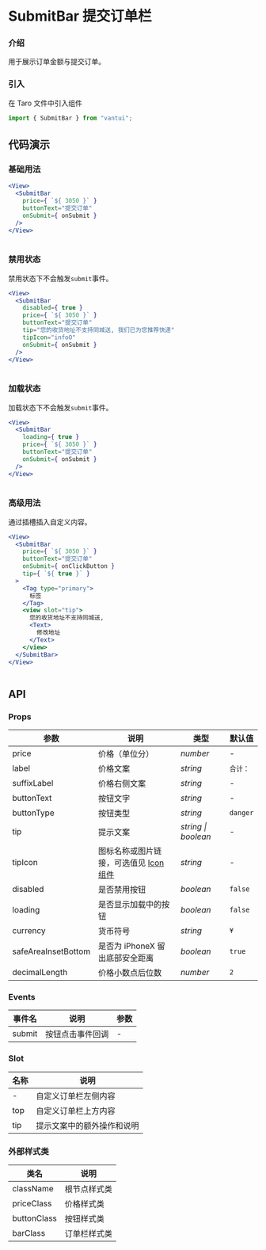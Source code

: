 # SubmitBar 提交订单栏

### 介绍

用于展示订单金额与提交订单。

### 引入

在 Taro 文件中引入组件

```js
import { SubmitBar } from "vantui"; 
```

## 代码演示

### 基础用法

```jsx
<View>
  <SubmitBar
    price={ `${ 3050 }` }
    buttonText="提交订单"
    onSubmit={ onSubmit }
  />
</View>
 
```

### 禁用状态

禁用状态下不会触发`submit`事件。

```jsx
<View>
  <SubmitBar
    disabled={ true }
    price={ `${ 3050 }` }
    buttonText="提交订单"
    tip="您的收货地址不支持同城送, 我们已为您推荐快递"
    tipIcon="infoO"
    onSubmit={ onSubmit }
  />
</View>
 
```

### 加载状态

加载状态下不会触发`submit`事件。

```jsx
<View>
  <SubmitBar
    loading={ true }
    price={ `${ 3050 }` }
    buttonText="提交订单"
    onSubmit={ onSubmit }
  />
</View>
 
```

### 高级用法

通过插槽插入自定义内容。

```jsx
<View>
  <SubmitBar
    price={ `${ 3050 }` }
    buttonText="提交订单"
    onSubmit={ onClickButton }
    tip={ `${ true }` }
  >
    <Tag type="primary">
      标签
    </Tag>
    <view slot="tip">
      您的收货地址不支持同城送,
      <Text>
        修改地址
      </Text>
    </view>
  </SubmitBar>
</View>
 
```

## API

### Props

| 参数 | 说明 | 类型 | 默认值 |
| --- | --- | --- | --- |
| price | 价格（单位分） | _number_ | - |
| label | 价格文案 | _string_ | `合计：` |
| suffixLabel | 价格右侧文案 | _string_ | - |
| buttonText | 按钮文字 | _string_ | - |
| buttonType | 按钮类型 | _string_ | `danger` |
| tip | 提示文案 | _string \| boolean_ | - |
| tipIcon | 图标名称或图片链接，可选值见 [Icon 组件](#/icon) | _string_ | - |
| disabled | 是否禁用按钮 | _boolean_ | `false` |
| loading | 是否显示加载中的按钮 | _boolean_ | `false` |
| currency | 货币符号 | _string_ | `¥` |
| safeAreaInsetBottom | 是否为 iPhoneX 留出底部安全距离 | _boolean_ | `true` |
| decimalLength | 价格小数点后位数 | _number_ | `2` |

### Events

| 事件名 | 说明             | 参数 |
| ------ | ---------------- | ---- |
| submit | 按钮点击事件回调 | -    |

### Slot

| 名称 | 说明                       |
| ---- | -------------------------- |
| -    | 自定义订单栏左侧内容       |
| top  | 自定义订单栏上方内容       |
| tip  | 提示文案中的额外操作和说明 |

### 外部样式类

| 类名         | 说明         |
| ------------ | ------------ |
| className | 根节点样式类 |
| priceClass  | 价格样式类   |
| buttonClass | 按钮样式类   |
| barClass    | 订单栏样式类 |
